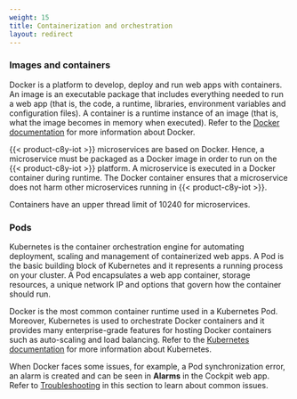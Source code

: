 ```yaml
---
weight: 15
title: Containerization and orchestration
layout: redirect
---
```



### Images and containers

Docker is a platform to develop, deploy and run web apps with containers. An image is an executable package that includes everything needed to run a web app (that is, the code, a runtime, libraries, environment variables and configuration files). A container is a runtime instance of an image (that is, what the image becomes in memory when executed). Refer to the [Docker documentation](https://docs.Docker.com/get-started/) for more information about Docker.

{{< product-c8y-iot >}} microservices are based on Docker. Hence, a microservice must be packaged as a Docker image in order to run on the {{< product-c8y-iot >}} platform. A microservice is executed in a Docker container during runtime. The Docker container ensures that a microservice does not harm other microservices running in {{< product-c8y-iot >}}.

Containers have an upper thread limit of 10240 for microservices.

### Pods

Kubernetes is the container orchestration engine for automating deployment, scaling and management of containerized web apps. A Pod is the basic building block of Kubernetes and it represents a running process on your cluster. A Pod encapsulates a web app container, storage resources, a unique network IP and options that govern how the container should run.

Docker is the most common container runtime used in a Kubernetes Pod. Moreover, Kubernetes is used to orchestrate Docker containers and it provides many enterprise-grade features for hosting Docker containers such as auto-scaling and load balancing. Refer to the [Kubernetes documentation](https://kubernetes.io/docs/home/) for more information about Kubernetes.

When Docker faces some issues, for example, a Pod synchronization error, an alarm is created and can be seen in **Alarms** in the Cockpit web app. Refer to [Troubleshooting](#troubleshooting) in this section to learn about common issues.
